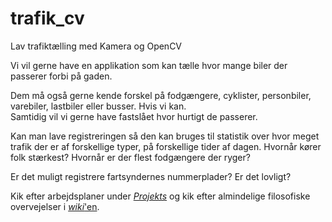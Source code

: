 # trafik_cv
Lav trafiktælling med Kamera og OpenCV

Vi vil gerne have en applikation som kan tælle hvor mange biler der passerer forbi på gaden. 

Dem må også gerne kende forskel på fodgængere, cyklister, personbiler, varebiler, lastbiler eller busser. Hvis vi kan.  
Samtidig vil vi gerne have fastslået hvor hurtigt de passerer.

Kan man lave registreringen så den kan bruges til statistik over hvor meget trafik der er af forskellige typer, på forskellige tider af dagen. Hvornår kører folk stærkest? Hvornår er der flest fodgængere der ryger?

Er det muligt registrere fartsyndernes nummerplader? Er det lovligt?

Kik efter arbejdsplaner under [_Projekts_](https://github.com/STU-IT/trafik_cv/projects) og kik efter almindelige filosofiske overvejelser i [_wiki_'en](https://github.com/STU-IT/trafik_cv/wiki).


